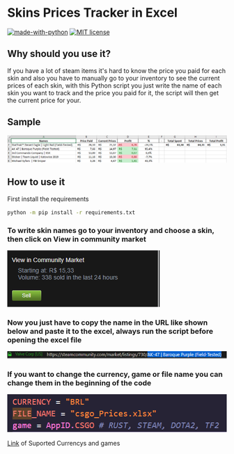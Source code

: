 # Skins Prices Tracker in Excel
[![made-with-python](https://img.shields.io/badge/Made%20with-Python-1f425f.svg)](https://www.python.org/)
[![MIT license](https://img.shields.io/badge/License-MIT-blue.svg)](https://lbesson.mit-license.org/)

## Why should you use it?
If you have a lot of steam items it's hard to know the price you paid for each skin and also you have to manually go to your inventory to see the current prices of each skin, with this Python script you just write the name of each skin you want to track and the price you paid for it, the script will then get the current price for your.

## Sample
![Sample Img](imgs/sample.png)

## How to use it
First install the requirements
```sh
python -m pip install -r requirements.txt
```

### To write skin names go to your inventory and choose a skin, then click on View in community market
![Inventory Img](imgs/inventory.png)

### Now you just have to copy the name in the URL like shown below and paste it to the excel, always run the script before opening the excel file
![Url Img](imgs/url.png)

### If you want to change the currency, game or file name you can change them in the beginning  of the code
![Url Img](imgs/change.png)

[Link](https://steam-community-market.readthedocs.io/en/latest/pages/enums.html#esteamcurrency) of Suported Currencys and games
